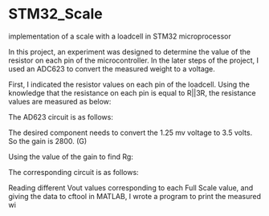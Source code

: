 # STM32_Scale
implementation of a scale with a loadcell in STM32 microprocessor


In this project, an experiment was designed to determine the value of the resistor on each pin of the microcontroller. In the later steps of the project, I used an ADC623 to convert the measured weight to a voltage.

First, I indicated the resistor values on each pin of the loadcell. Using the knowledge that the resistance on each pin is equal to R||3R, the resistance values are measured as below:

The AD623 circuit is as follows:

The desired component needs to convert the 1.25 mv voltage to 3.5 volts. So the gain is 2800. (G)

Using the value of the gain to find Rg:

The corresponding circuit is as follows:

Reading different Vout values corresponding to each Full Scale value, and giving the data to cftool in MATLAB, I wrote a program to print the measured wi

